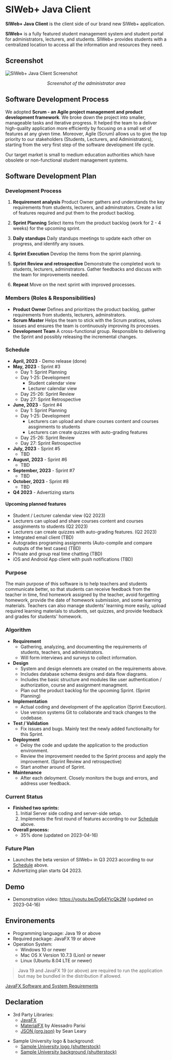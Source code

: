 # SIWeb+ Java Client
**SIWeb+ Java Client** is the client side of our brand new SIWeb+ application.

**SIWeb+** is a fully featured student management system and student portal for administrators, lecturers, and students. SIWeb+ provides students with a centralized location to access all the information and resources they need.

## Screenshot
![SIWeb+ Java Client Screenshot](https://static.legendarytechnology.net/doc/others/siwebplus.png)
*<p style="text-align: center;">Screenshot of the administrator area</p>*
## Software Development Process
We adopted **Scrum - an Agile project management and product development framework**. We broke down the project into smaller, manageable tasks and iterative progress. It helped the team to a deliver high-quality application more efficiently by focusing on a small set of features at any given time. Moreover, Agile (Scrum) allows us to give the top priority to our stakeholders (Students, Lecturers, and Administrators), starting from the very first step of the software development life cycle.

Our target market is small to medium education authorities which have obsolete or non-functional student management systems.


## Software Development Plan

### Development Process

1. **Requirement analysis**
Product Owner gathers and understands the key requirements from students, lecturers, and adminstrators. Create a list of features required and put them to the product backlog.

2. **Sprint Planning**
Select items from the product backlog (work for 2 - 4 weeks) for the upcoming sprint. 

3. **Daily standups**
Daily standups meetings to update each other on progress, and identify any issues.

4. **Sprint Execution**
Develop the items from the sprint planning.

5. **Sprint Review and retrospective**
Demonstrate the completed work to students, lecturers, adminstrators. Gather feedbacks and discuss with the team for improvements needed.

6. **Repeat**
Move on the next sprint with improved processes.

### Members (Roles & Responsibilities)
- **Product Owner**
Defines and prioritizes the product backlog, gather requirements from students, lecturers, adminstrators.
- **Scrum Master**
Helps the team to stick with the Scrum pratices, solves issues and ensures the team is continuously improving its processes.
- **Development Team**
A cross-functional group. Responsible to delivering the Sprint and possibly releasing the incremental changes.

### <a id="Schedule"></a>Schedule
- **April, 2023** - Demo release (done)
- **May, 2023** - Sprint #3
    - Day 1: Sprint Planning
    - Day 1-25: Development
        - Student calendar view
        - Lecturer calendar view
    - Day 25-26: Sprint Review
    - Day 27: Sprint Retrospective
- **June, 2023** - Sprint #4
    - Day 1: Sprint Planning
    - Day 1-25: Development
        - Lecturers can upload and share courses content and courses assginments to students
        - Lecturers can create quizzes with auto-grading features
    - Day 25-26: Sprint Review
    - Day 27: Sprint Retrospective
- **July, 2023** - Sprint #5
    - TBD
- **August, 2023** - Sprint #6
    - TBD
- **September, 2023** - Sprint #7
    - TBD
- **October, 2023** - Sprint #8
    - TBD
- **Q4 2023** - Advertizing starts

#### Upcoming planned features
- Student / Lecturer calendar view (Q2 2023)
- Lecturers can upload and share courses content and courses assginments to students (Q2 2023)
- Lecturers can create quizzes with auto-grading features. (Q2 2023)
- Integrated email client (TBD)
- Autogrades programing assignments (Auto-compile and compare outputs of the test cases) (TBD)
- Private and group real time chatting (TBD)
- iOS and Android App client with push notifications (TBD)
### Purpose
The main purpose of this software is to help teachers and students communicate better, so that students can receive feedback from the teacher in time, find homework assigned by the teacher, avoid forgetting homework, provide the date of homework submission, and some learning materials. Teachers can also manage students' learning more easily, upload required learning materials to students, set quizzes, and provide feedback and grades for students' homework.

### Algorithm
- **Requirement**
    - Gathering, analyzing, and documenting the requirements of students, teachers, and administrators.
    - Will form interviews and surveys to collect information.
- **Design**
    - System and design elemnets are created on the requirements above.
    - Includes database schema designs and data flow diagrams.
    - Includes the basic structure and modules like user authentication / authorization, course and assignment managment.
    - Plan out the product backlog for the upcoming Sprint. (Sprint Planning)
- **Implementation**
    - Actual coding and development of the application (Sprint Execution).
    - Use version systems Git to collaborate and track changes to the codebase.
- **Test / Validation**
    - Fix issues and bugs. Mainly test the newly added functionailty for this Sprint.
- **Deployment**
    - Deloy the code and update the application to the production environment.
    - Review the improvement needed to the Sprint process and apply the improvement. (Sprint Review and retrospective)
    - Start another around of Sprint.
- **Maintenance**
    - After each deloyment. Closely monitors the bugs and errors, and address user feedback.

### Current Status
- **Finished two sprints:**
    1. Initial Server side coding and server-side setup.
    2. Implements the first round of features according to our [Schedule](#Schedule) above.
- **Overall process:**
    - 35% done (updated on 2023-04-16)

### Future Plan
- Launches the beta version of SIWeb+ in Q3 2023 according to our [Schedule](#Schedule) above.
- Advertizing plan starts Q4 2023.

## Demo
- Demonstration video: https://youtu.be/Dg64YjcQk2M (updated on 2023-04-16)

## Environements
- Programming language: Java 19 or above
- Required package: JavaFX 19 or above
- Operation System: 
    - Windows 10 or newer
    - Mac OS X Version 10.7.3 (Lion) or newer
    - Linux (Ubuntu 8.04 LTE or newer)
> Java 19 and JavaFX 19 (or above) are required to run the application but may be bundled in the distribution if allowed.

[JavaFX Software and System Requirements](https://www.oracle.com/java/technologies/javafx/system-requirements.html)

## Declaration
- 3rd Party Libraries:
    - [JavaFX](https://openjfx.io/)
    - [MaterialFX](https://github.com/palexdev/MaterialFX) by Alessadro Parisi
    - [JSON (org.json)](https://github.com/stleary/JSON-java) by Sean Leary
>
- Sample University logo & background:
    - [Sample University logo (shutterstock)](https://www.shutterstock.com/image-vector/university-academy-school-course-logo-design-1594746943)
    - [Sample University background (shutterstock)](https://www.shutterstock.com/image-photo/college-campus-spring-131270519)
